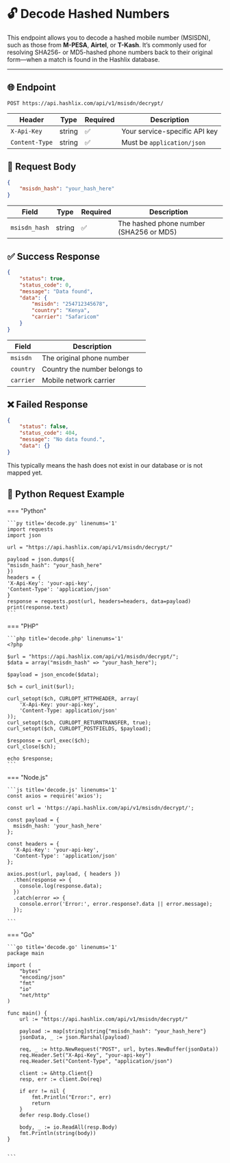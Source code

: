 # 🔓 Decode Hashed Numbers

This endpoint allows you to decode a hashed mobile number (MSISDN), such as those from **M-PESA**, **Airtel**, or **T-Kash**. It’s commonly used for resolving SHA256- or MD5-hashed phone numbers back to their original form—when a match is found in the Hashlix database.

---

## 🌐 Endpoint

```http
POST https://api.hashlix.com/api/v1/msisdn/decrypt/
```

| Header         | Type   | Required | Description                   |
| -------------- | ------ | -------- | ----------------------------- |
| `X-Api-Key`    | string | ✅       | Your service-specific API key |
| `Content-Type` | string | ✅       | Must be `application/json`    |

## 📝 Request Body

```json
{
    "msisdn_hash": "your_hash_here"
}
```

| Field         | Type   | Required | Description                             |
| ------------- | ------ | -------- | --------------------------------------- |
| `msisdn_hash` | string | ✅       | The hashed phone number (SHA256 or MD5) |

## ✅ Success Response

```json
{
    "status": true,
    "status_code": 0,
    "message": "Data found",
    "data": {
        "msisdn": "254712345678",
        "country": "Kenya",
        "carrier": "Safaricom"
    }
}
```

| Field     | Description                   |
| --------- | ----------------------------- |
| `msisdn`  | The original phone number     |
| `country` | Country the number belongs to |
| `carrier` | Mobile network carrier        |

## ❌ Failed Response

```json
{
    "status": false,
    "status_code": 404,
    "message": "No data found.",
    "data": {}
}
```

This typically means the hash does not exist in our database or is not mapped yet.

## 🐍 Python Request Example

=== "Python"

    ```py title='decode.py' linenums='1'
    import requests
    import json

    url = "https://api.hashlix.com/api/v1/msisdn/decrypt/"

    payload = json.dumps({
    "msisdn_hash": "your_hash_here"
    })
    headers = {
    'X-Api-Key': 'your-api-key',
    'Content-Type': 'application/json'
    }
    response = requests.post(url, headers=headers, data=payload)
    print(response.text)
    ```

=== "PHP"

    ```php title='decode.php' linenums='1'
    <?php

    $url = "https://api.hashlix.com/api/v1/msisdn/decrypt/";
    $data = array("msisdn_hash" => "your_hash_here");

    $payload = json_encode($data);

    $ch = curl_init($url);

    curl_setopt($ch, CURLOPT_HTTPHEADER, array(
        'X-Api-Key: your-api-key',
        'Content-Type: application/json'
    ));
    curl_setopt($ch, CURLOPT_RETURNTRANSFER, true);
    curl_setopt($ch, CURLOPT_POSTFIELDS, $payload);

    $response = curl_exec($ch);
    curl_close($ch);

    echo $response;
    ```

=== "Node.js"

    ```js title='decode.js' linenums='1'
    const axios = require('axios');

    const url = 'https://api.hashlix.com/api/v1/msisdn/decrypt/';

    const payload = {
      msisdn_hash: 'your_hash_here'
    };

    const headers = {
      'X-Api-Key': 'your-api-key',
      'Content-Type': 'application/json'
    };

    axios.post(url, payload, { headers })
      .then(response => {
        console.log(response.data);
      })
      .catch(error => {
        console.error('Error:', error.response?.data || error.message);
      });

    ```

=== "Go"

    ```go title='decode.go' linenums='1'
    package main

    import (
        "bytes"
        "encoding/json"
        "fmt"
        "io"
        "net/http"
    )

    func main() {
        url := "https://api.hashlix.com/api/v1/msisdn/decrypt/"

        payload := map[string]string{"msisdn_hash": "your_hash_here"}
        jsonData, _ := json.Marshal(payload)

        req, _ := http.NewRequest("POST", url, bytes.NewBuffer(jsonData))
        req.Header.Set("X-Api-Key", "your-api-key")
        req.Header.Set("Content-Type", "application/json")

        client := &http.Client{}
        resp, err := client.Do(req)

        if err != nil {
            fmt.Println("Error:", err)
            return
        }
        defer resp.Body.Close()

        body, _ := io.ReadAll(resp.Body)
        fmt.Println(string(body))
    }


    ```
